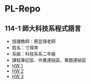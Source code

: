 # PL-Repo
## 114-1 師大科技系程式語言
- 授課教師：蔡芸琤老師
- 姓名：寸得育
- 系級：科技系系二年級
- 課程筆記區、作業連結區、專題連結區
- [ HW 1](https://github.com/cundeyu154/PL-Repo/blob/main/HW1%E6%97%A5%E5%B8%B8%E6%94%AF%E5%87%BA%E6%95%B8%E7%AE%97%E8%88%87%E5%88%86%E6%94%A4.ipynb)
- [HW 2](https://github.com/cundeyu154/PL-Repo/blob/main/%E4%BD%9C%E6%A5%AD%E4%BA%8C.ipynb)
- [HW 3](https://github.com/cundeyu154/PL-Repo/blob/main/HW_3.ipynb)
